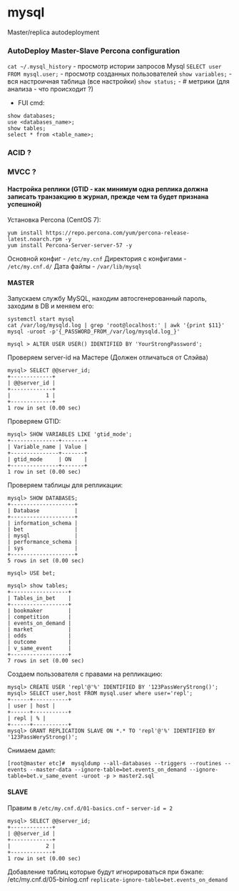 # mysql

Master/replica autodeployment


### AutoDeploy Master-Slave Percona configuration 

`cat ~/.mysql_history` - просмотр истории запросов Mysql
`SELECT user FROM mysql.user;` - просмотр созданных пользователей
`show variables;` - вся настроичная таблица (все настройки)
`show status;` - # метрики (для анализа - что происходит ?)

- FUI cmd:
```
show databases; 
use <databases_name>;
show tables; 
select * from <table_name>;
```

### ACID ?  
### MVCC ?

#### Настройка реплики (GTID - как минимум одна реплика должна записать транзакцию в журнал, прежде чем та будет признана успешной)
Установка Percona (CentOS 7): 
```
yum install https://repo.percona.com/yum/percona-release-latest.noarch.rpm -y
yum install Percona-Server-server-57 -y
```
Основной конфиг - `/etc/my.cnf` 
Директория с конфигами - `/etc/my.cnf.d/`
Дата файлы - `/var/lib/mysql`

#### MASTER

Запускаем службу MySQL, находим автосгенерованный пароль, заходим в DB и меняем его: 
```
systemctl start mysql
cat /var/log/mysqld.log | grep 'root@localhost:' | awk '{print $11}'
mysql -uroot -p'{_PASSWORD_FROM_/var/log/mysqld.log_}'

mysql > ALTER USER USER() IDENTIFIED BY 'YourStrongPassword';
```

Проверяем server-id на Мастере (Должен отличаться от Слэйва)
```
mysql> SELECT @@server_id;
+-------------+
| @@server_id |
+-------------+
|           1 |
+-------------+
1 row in set (0.00 sec)
```

Проверяем GTID: 
```
mysql> SHOW VARIABLES LIKE 'gtid_mode';
+---------------+-------+
| Variable_name | Value |
+---------------+-------+
| gtid_mode     | ON    |
+---------------+-------+
1 row in set (0.00 sec)

```

Проверяем таблицы для репликации: 
```
mysql> SHOW DATABASES;
+--------------------+
| Database           |
+--------------------+
| information_schema |
| bet                |
| mysql              |
| performance_schema |
| sys                |
+--------------------+
5 rows in set (0.00 sec)

mysql> USE bet;

mysql> show tables;
+------------------+
| Tables_in_bet    |
+------------------+
| bookmaker        |
| competition      |
| events_on_demand |
| market           |
| odds             |
| outcome          |
| v_same_event     |
+------------------+
7 rows in set (0.00 sec)
```

Создаем пользователя с правами на репликацию: 
```
mysql> CREATE USER 'repl'@'%' IDENTIFIED BY '123PassWeryStrong()';
mysql> SELECT user,host FROM mysql.user where user='repl';
+------+-----------+
| user | host |
+------+-----------+
| repl | % |
+------+-----------+
mysql> GRANT REPLICATION SLAVE ON *.* TO 'repl'@'%' IDENTIFIED BY '123PassWeryStrong()';
```

Снимаем дамп: 
```
[root@master etc]#  mysqldump --all-databases --triggers --routines --events --master-data --ignore-table=bet.events_on_demand --ignore-table=bet.v_same_event -uroot -p > master2.sql
```


#### SLAVE 
Прaвим в `/etc/my.cnf.d/01-basics.cnf` - `server-id = 2`
```
mysql> SELECT @@server_id;
+-------------+
| @@server_id |
+-------------+
|           2 |
+-------------+
1 row in set (0.00 sec)
```

Добавление таблиц которые будут игнорироваться при бэкапе: 
/etc/my.cnf.d/05-binlog.cnf  `replicate-ignore-table=bet.events_on_demand`



